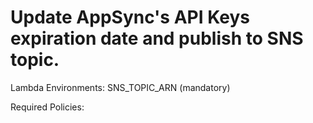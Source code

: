 # Update AppSync's API Keys expiration date and publish to SNS topic.

Lambda Environments: 
SNS_TOPIC_ARN (mandatory) 

Required Policies:
